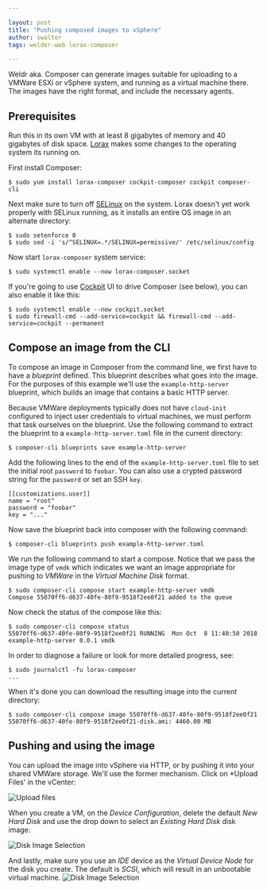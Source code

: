 ```yaml
---

layout: post
title: "Pushing composed images to vSphere"
author: swalter
tags: welder-web lorax-composer

---
```


Weldr aka. Composer can generate images suitable for uploading to a VMWare
ESXi or vSphere system, and running as a virtual machine there. The images
have the right format, and include the necessary agents.

## Prerequisites

Run this in its own VM with at least 8 gigabytes of memory and 40 gigabytes of disk space.
[Lorax](https://weldr.io/lorax/) makes some changes to the operating system its running on.

First install Composer:

    $ sudo yum install lorax-composer cockpit-composer cockpit composer-cli

Next make sure to turn off [SELinux](https://access.redhat.com/documentation/en-us/red_hat_enterprise_linux/5/html/deployment_guide/ch-selinux) on the system. Lorax doesn't yet work properly with
SELinux running, as it installs an entire OS image in an alternate directory:

    $ sudo setenforce 0
    $ sudo sed -i 's/^SELINUX=.*/SELINUX=permissive/' /etc/selinux/config

Now start ```lorax-composer``` system service:

    $ sudo systemctl enable --now lorax-composer.socket

If you're going to use [Cockpit](https://cockpit-project.org/) UI to drive Composer
(see below), you can also enable it like this:

    $ sudo systemctl enable --now cockpit.socket
    $ sudo firewall-cmd --add-service=cockpit && firewall-cmd --add-service=cockpit --permanent

## Compose an image from the CLI

To compose an image in Composer from the command line, we first have to have a *blueprint*
defined. This blueprint describes what goes into the image. For the purposes of this
example we'll use the ```example-http-server``` blueprint, which builds an image that
contains a basic HTTP server.

Because VMWare deployments typically does not have ```cloud-init``` configured to
inject user credentials to virtual machines, we must perform that task ourselves on
the blueprint. Use the following command to extract the blueprint to a ```example-http-server.toml```
file in the current directory:

    $ composer-cli blueprints save example-http-server

Add the following lines to the end of the ```example-http-server.toml``` file to set
the initial root ```password``` to ```foobar```. You can also use a crypted password
string for the ```password``` or set an SSH ```key```.

    [[customizations.user]]
    name = "root"
    password = "foobar"
    key = "..."

Now save the blueprint back into composer with the following command:

    $ composer-cli blueprints push example-http-server.toml

We run the following command to start a compose. Notice that we pass the image type
of ```vmdk``` which indicates we want an image appropriate for pushing to
*VMWare* in the *Virtual Machine Disk* format.

    $ sudo composer-cli compose start example-http-server vmdk
    Compose 55070ff6-d637-40fe-80f9-9518f2ee0f21 added to the queue

Now check the status of the compose like this:

    $ sudo composer-cli compose status
    55070ff6-d637-40fe-80f9-9518f2ee0f21 RUNNING  Mon Oct  8 11:40:50 2018 example-http-server 0.0.1 vmdk

In order to diagnose a failure or look for more detailed progress, see:

    $ sudo journalctl -fu lorax-composer
    ...

When it's done you can download the resulting image into the current directory:

    $ sudo composer-cli compose image 55070ff6-d637-40fe-80f9-9518f2ee0f21
    55070ff6-d637-40fe-80f9-9518f2ee0f21-disk.ami: 4460.00 MB

## Pushing and using the image

You can upload the image into vSphere via HTTP, or by pushing it into your shared
VMWare storage. We'll use the former mechanism. Click on *Upload Files' in the vCenter:

![Upload files](/images/vmware-upload-image.png)

When you create a VM, on the *Device Configuration*, delete the default *New Hard Disk*
and use the drop down to select an *Existing Hard Disk* disk image:

![Disk Image Selection](/images/vmware-existing-disk.png)

And lastly, make sure you use an *IDE* device as the *Virtual Device Node* for the
disk you create. The default is *SCSI*, which will result in an unbootable virtual
machine.
![Disk Image Selection](/images/vmware-existing-ide.png)

